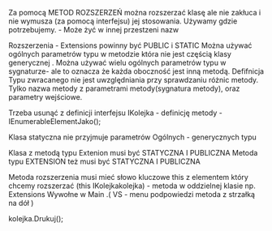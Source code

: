 ﻿Za pomocą METOD ROZSZERZEŃ można rozszerzać klasę  ale nie zakłuca i nie wymusza (za pomocą interfejsu) jej stosowania.
Używamy gdzie potrzebujemy. - Może żyć w innej przestzeni nazw


Rozszerzenia - Extensions powinny być PUBLIC  i  STATIC
Można używać ogólnych parametrów typu w metodzie która nie jest częścią klasy generycznej .
Można używać wielu ogólnych parametrów typu w sygnaturze- ale to oznacza że każda oboczność jest inną metodą.
Defifnicja Typu zwracanego nie jest uwzględniania przy sprawdzaniu różnic metody. Tylko nazwa metody z parametrami metody(sygnatura metody),
oraz parametry wejściowe. 


Trzeba usunąć z definicji interfejsu IKolejka - definicję  metody - IEnumerable<Twyj>ElementJako<Twyj>();

Klasa statyczna nie przyjmuje parametrów Ogólnych - generycznych typu

Klasa z metodą typu Extenion musi być  STATYCZNA I PUBLICZNA 
Metoda typu  EXTENSION też musi być  STATYCZNA I PUBLICZNA 


Metoda rozszerzenia musi mieć słowo kluczowe this z elementem który chcemy rozszerzać (this IKolejka<T>kolejka) - metoda w oddzielnej klasie np. Extensions
Wywołne w Main .( VS - menu podpowiedzi metoda z strzałką na dół )

kolejka.Drukuj();